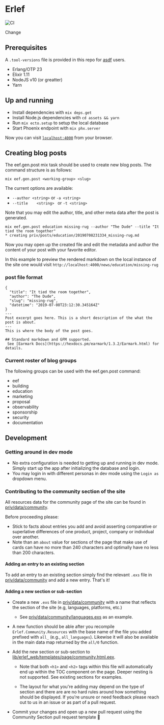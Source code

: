 # Erlef

![CI](https://github.com/erlef/website/workflows/CI/badge.svg)

Change

## Prerequisites

 A `.tool-versions` file is provided in this repo for [asdf](https://asdf-vm.com/) users.

 - Erlang/OTP 23
 - Elixir 1.11
 - NodeJS v10 (or greatter)
 - Yarn

## Up and running

  * Install dependencies with `mix deps.get`
  * Install Node.js dependencies with `cd assets && yarn`
  * Run `mix ecto.setup` to setup the local database
  * Start Phoenix endpoint with `mix phx.server`

Now you can visit [`localhost:4000`](http://localhost:4000) from your browser.

## Creating blog posts

The eef.gen.post mix task should be used to create new blog posts. The command structure is as follows:

`mix eef.gen.post <working-group> <slug>`

The current options are available:

- `--author <string>` or  `-a <string>`
- `--title    <string> ` or `-t <string>`

Note that you may edit the author, title, and other meta data after the post is generated.

```shell
mix eef.gen.post education missing-rug --author "The Dude" --title "It tied the room together"
* creating priv/posts/education/20190708231334_missing-rug.md
```
Now you may open up the created file and edit the metadata and author the content of your post with your favorite editor.

In this example to preview the rendered markdown on the local instance of the site one would visit
`http://localhost:4000/news/education/missing-rug`

### post file format

```
{
  "title": "It tied the room together",
  "author": "The Dude",
  "slug": "missing-rug",
  "datetime": "2019-07-08T23:12:30.345164Z"
}
---
Post excerpt goes here. This is a short description of the what the post is about.
---
This is where the body of the post goes.

## Standard markdown and GFM supported.
 See [Earmark Docs](https://hexdocs.pm/earmark/1.3.2/Earmark.html) for details.

```

### Current roster of blog groups

 The following groups can be used with the eef.gen.post command:

 - eef
 - building
 - education
 - marketing
 - proposal
 - observability
 - sponsorship
 - security
 - documentation

## Development

### Getting around in dev mode
- No extra configuration is needed to getting up and running in dev mode. Simply start up the app after
  initializing the database and login. 
- You may login in with different personas in dev mode using the `Login as` dropdown menu. 

### Contributing to the community section of the site

All resources data for the community page of the site can be found in [priv/data/community](priv/data/community).

Before proceeding please:

   -  Stick to facts about entries you add and avoid asserting comparative or superlative differences of one product, 
      project, company or individual over another.
   -  Note than an `about` value for sections of the page that make use of cards can have no more than 240 characters and
      optimally have no less than 200 characters.

#### Adding an entry to an existing section

  To add an entry to an existing section simply find the relevant `.exs` file in  [priv/data/community](priv/data/community) and add a new entry. That's it!

#### Adding a new section or sub-section 

  - Create a new `.exs` file in [priv/data/community](priv/data/community) with a name that reflects the section of the site (e.g, languages, platforms, etc.) 
    
    - See [priv/data/community/languages.exs](priv/data/community/languages.exs) as an example. 

  - A new function should be able after you recompile `Erlef.Community.Resources` with the base name of the file you added prefixed with `all_` (e.g., `all_languages`). Likewise it will also be available in the main data map returned by the `all/0` function.

  - Add the new section or sub-section
    to [lib/erlef_web/templates/page/community.html.eex](lib/erlef_web/templates/page/community.html.eex).
    
    - Note that both `<h1>` and `<h2>` tags within this file will automatically end up within the TOC component on the 
      page. Deeper nesting is not supported. See existing sections for examples.

    - The layout for what you're adding may depend on the type of section and there are are no hard rules around how
      something should be displayed. If you're unsure or need feedback please reach out to us in an issue or as 
      part of a pull request.

  - Commit your changes and open up a new pull request using the Community Section pull request template 🎉
